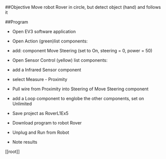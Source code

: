 ##Objective
Move robot Rover in circle, but detect object (hand) and follows it

##Program

- Open EV3 software application
- Open Action (green)list components:
- add: component Move Steering (set to On, steering = 0, power = 50)

- Open Sensor Control (yellow) list components:
- add a Infrared Sensor component
- select Measure - Proximity
- Pull wire from Proximity into Steering of Move Steering component

- add a Loop component to englobe the other components, set on Unlimited

- Save project as RoverL1Ex5
- Download program to robot Rover
- Unplug and Run from Robot
- Note results


[[root]]